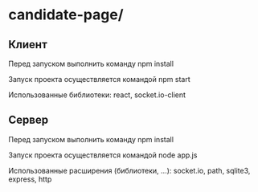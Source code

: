 # candidate-page/

## Клиент
Перед запуском выполнить команду npm install

Запуск проекта осуществляется командой npm start

Использованные библиотеки: react, socket.io-client

## Сервер
Перед запуском выполнить команду npm install

Запуск проекта осуществляется командой node app.js

Использованные расширения (библиотеки, ...): socket.io, path, sqlite3, express, http
